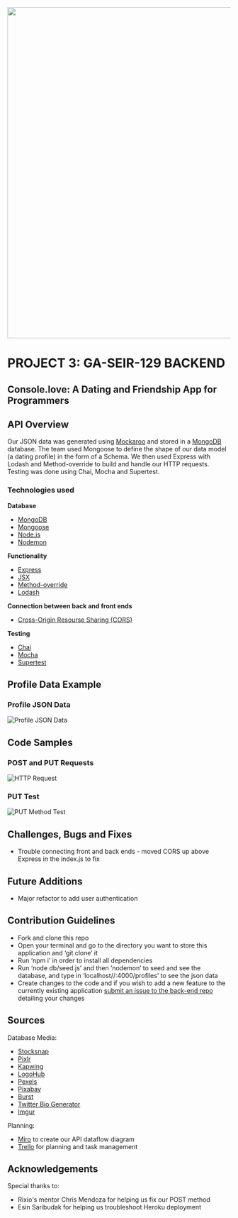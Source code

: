 <img width="746" src="https://user-images.githubusercontent.com/55994508/74997584-07820380-541c-11ea-9355-b1c8bad08032.png" />

# PROJECT 3:  GA-SEIR-129 BACKEND

## Console.love: A Dating and Friendship App for Programmers

## API Overview

Our JSON data was generated using [Mockaroo](https://mockaroo.com/) and stored in a [MongoDB](https://www.mongodb.com/) database. The team used Mongoose to define the shape of our data model (a dating profile) in the form of a Schema. We then used Express with Lodash and Method-override to build and handle our HTTP requests. Testing was done using Chai, Mocha and Supertest.

### Technologies used

**Database**

-   [MongoDB](https://www.mongodb.com/)
-   [Mongoose](https://mongoosejs.com/)
-   [Node.js](https://nodejs.org/en/)
-   [Nodemon](https://nodemon.io/)

**Functionality**

-   [Express](https://expressjs.com/)
-   [JSX](https://reactjs.org/docs/introducing-jsx.html)
-   [Method-override](https://www.npmjs.com/package/method-override)
-   [Lodash](https://lodash.com/)

**Connection between back and front ends**

-   [Cross-Origin Resourse Sharing (CORS)](https://developer.mozilla.org/en-US/docs/Web/HTTP/CORS)

**Testing**

-   [Chai](https://www.chaijs.com/)
-   [Mocha](https://mochajs.org/)
-   [Supertest](https://www.npmjs.com/package/supertest)

## Profile Data Example

### Profile JSON Data

![Profile JSON Data](https://user-images.githubusercontent.com/57021062/75055147-14453c80-549a-11ea-994b-142388b952fd.png)

## Code Samples

### POST and PUT Requests

![HTTP Request](https://user-images.githubusercontent.com/57021062/75055696-22e02380-549b-11ea-89ec-1357d8d6d540.png)

### PUT Test

![PUT Method Test](https://user-images.githubusercontent.com/57021062/75055717-2b385e80-549b-11ea-9056-47ee5c5c328a.png)

## Challenges, Bugs and Fixes

-   Trouble connecting front and back ends - moved CORS up above Express in the index.js to fix

## Future Additions

-   Major refactor to add user authentication

## Contribution Guidelines

-   Fork and clone this repo
-   Open your terminal and go to the directory you want to store this application and ‘git clone’ it
-   Run ‘npm i’ in order to install all dependencies
-   Run ‘node db/seed.js’ and then ’nodemon’ to seed and see the database, and type in ‘localhost//:4000/profiles’ to see the json data
-   Create changes to the code and if you wish to add a new feature to the currently existing application [submit an issue to the back-end repo](https://github.com/muezzinsarwar/console.love-backend/issues) detailing your changes

## Sources

Database Media:

-   [Stocksnap](https://stocksnap.io/)
-   [Pixlr](https://pixlr.com/)
-   [Kapwing](https://www.kapwing/)
-   [LogoHub](https://logohub.io/)
-   [Pexels](https://www.pexels.com/)
-   [Pixabay](https://pixabay.com/)
-   [Burst](https://burst.shopify.com/)
-   [Twitter Bio Generator](http://www.twitterbiogenerator.com/)
-   [Imgur](https://imgur.com/)

Planning:

-   [Miro](https://miro.com/) to create our API dataflow diagram
-   [Trello](http://www.trello.com) for planning and task management

## Acknowledgements

Special thanks to:

-   Rixio's mentor Chris Mendoza for helping us fix our POST method
-   Esin Saribudak for helping us troubleshoot Heroku deployment
